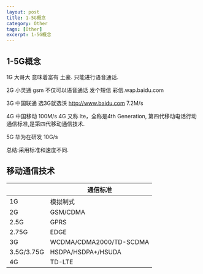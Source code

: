 ```yaml
---
layout: post
title: 1-5G概念
category: Other
tags: [Other]
excerpt: 1-5G概念
---
```

## 1-5G概念 ##

1G 大哥大 意味着富有 土豪. 只能进行语音通话.

2G 小灵通 gsm 不仅可以语音通话 发个短信 彩信.wap.baidu.com

3G 中国联通 选3G就选沃 <http://www.baidu.com> 7.2M/s

4G 中国移动 100M/s 4G 又称 lte，全称是4th Generation, 第四代移动电话行动通信标准,是第四代移动通信技术. 

5G 华为在研发 10G/s

总结:采用标准和速度不同. 

## 移动通信技术 ##

|     | 通信标准  | 
|  ----  | ----  |
| 1G  | 模拟制式 |
| 2G  | GSM/CDMA |
| 2.5G  | GPRS |
| 2.75G  | EDGE |
| 3G  | WCDMA/CDMA2000/TD-SCDMA |
| 3.5G/3.75G  | HSDPA/HSDPA+/HSUDA |
| 4G  | TD-LTE |